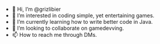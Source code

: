 - 👋 Hi, I’m @grizlibier
- 👀 I’m interested in coding simple, yet entertaining games.
- 🌱 I’m currently learning how to write better code in Java.
- 💞️ I’m looking to collaborate on gamedevving.
- 📫 How to reach me through DMs.

<!---
grizlibier/grizlibier is a ✨ special ✨ repository because its `README.md` (this file) appears on your GitHub profile.
You can click the Preview link to take a look at your changes.
--->
